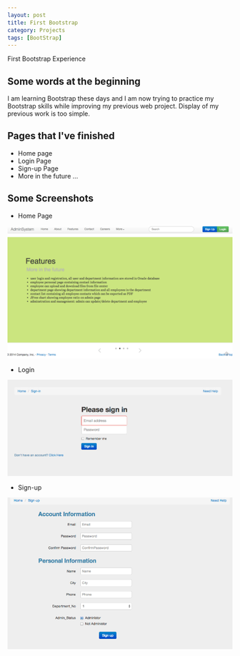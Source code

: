 ```yaml
---
layout: post
title: First Bootstrap
category: Projects
tags: [BootStrap]
---
```


First Bootstrap Experience

<!-- more -->

## Some words at the beginning

I am learning Bootstrap these days and I am now trying to practice my Bootstrap skills
while improving my previous web project. Display of my previous work is too simple.


## Pages that I've finished

* Home page
* Login Page
* Sign-up Page
* More in the future ...

## Some Screenshots

* Home Page

![test1](/images/DeptEmpSys/home.png)

* Login

![test2](/images/DeptEmpSys/loginB.png)

* Sign-up

![test3](/images/DeptEmpSys/signupB.png)

